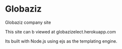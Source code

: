 # Globaziz
Globaziz company site


This site can b viewed at globazizelect.herokuapp.com

Its built with Node.js using ejs as the templating engine.
